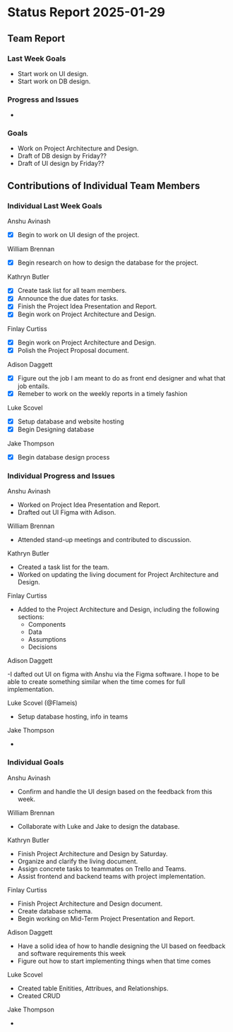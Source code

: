 # Status Report 2025-01-29

<!-- filename format is YYYYMMDD.md -->

<!-- Both sections should have the following three subsections. Each subsection is best organized as bullet points, though you can write a paragraph instead.   -->

## Team Report
<!-- status update for your TA, including an agenda for the project standup meeting -->

### Last Week Goals
<!-- The first subsection is easy. It should be an exact copy of the third section from last week (i.e., goals from a week ago). It is empty for the first week -->
- Start work on UI design.
- Start work on DB design.

### Progress and Issues

<!-- The second subsection reports on progress and issues: what you did, what worked, what you learned, where you had trouble, and where you are stuck -->

-

### Goals

<!-- The third subsection should outline your plans and goals for the following week. Each bullet point should include a measurable task and a time estimate. You may use nested bullet points for parts of a larger task. No bottom-level time estimate should be greater than 3 days. If a task would be larger, think about a logical way to break it down and to have insight into progress. If tasks from one week aren’t yet complete, they should roll over into tasks for the next week, with an updated estimate for time to completion.
For the weekly report, this third subsection should be higher-level and indicate who is responsible for what tasks. Also, it’s good to include longer-term goals in this list as well, to keep the bigger picture in mind and plan beyond just the next week.  -->

- Work on Project Architecture and Design.
- Draft of DB design by Friday??
- Draft of UI design by Friday??

## Contributions of Individual Team Members

### Individual Last Week Goals

<!-- The first subsection is easy. It should be an exact copy of the third section from last week (i.e., goals from a week ago). It is empty for the first week -->

Anshu Avinash
- [x] Begin to work on UI design of the project.

William Brennan

- [x] Begin research on how to design the database for the project.

Kathryn Butler

- [x] Create task list for all team members.
- [x] Announce the due dates for tasks.
- [x] Finish the Project Idea Presentation and Report.
- [x] Begin work on Project Architecture and Design.

Finlay Curtiss

- [x] Begin work on Project Architecture and Design.
- [x] Polish the Project Proposal document.

Adison Daggett

- [x] Figure out the job I am meant to do as front end designer and what that job entails.
- [x] Remeber to work on the weekly reports in a timely fashion

Luke Scovel

- [x] Setup database and website hosting
- [X] Begin Designing database

Jake Thompson

- [x] Begin database design process


### Individual Progress and Issues

<!-- The second subsection reports on progress and issues: what you did, what worked, what you learned, where you had trouble, and where you are stuck -->

Anshu Avinash

- Worked on Project Idea Presentation and Report.
- Drafted out UI Figma with Adison. 

William Brennan

- Attended stand-up meetings and contributed to discussion.

Kathryn Butler

- Created a task list for the team.
- Worked on updating the living document for Project Architecture and Design.

Finlay Curtiss

- Added to the Project Architecture and Design, including the following sections:
    - Components
    - Data
    - Assumptions
    - Decisions

Adison Daggett

-I dafted out UI on figma with Anshu via the Figma software. I hope to be able to create something similar when the time comes for full implementation.

Luke Scovel (@Flameis)

- Setup database hosting, info in teams

Jake Thompson

-

### Individual Goals

<!-- The third subsection should outline your plans and goals for the following week. Each bullet point should include a measurable task and a time estimate. You may use nested bullet points for parts of a larger task. No bottom-level time estimate should be greater than 3 days. If a task would be larger, think about a logical way to break it down and to have insight into progress. If tasks from one week aren’t yet complete, they should roll over into tasks for the next week, with an updated estimate for time to completion.
For the weekly report, this third subsection should be higher-level and indicate who is responsible for what tasks. Also, it’s good to include longer-term goals in this list as well, to keep the bigger picture in mind and plan beyond just the next week.  -->

Anshu Avinash

- Confirm and handle the UI design based on the feedback from this week. 

William Brennan

- Collaborate with Luke and Jake to design the database.

Kathryn Butler

- Finish Project Architecture and Design by Saturday.
- Organize and clarify the living document.
- Assign concrete tasks to teammates on Trello and Teams.
- Assist frontend and backend teams with project implementation.

Finlay Curtiss

- Finish Project Architecture and Design document.
- Create database schema.
- Begin working on Mid-Term Project Presentation and Report.

Adison Daggett

- Have a solid idea of how to handle designing the UI based on feedback and software requirements this week
- Figure out how to start implementing things when that time comes

Luke Scovel

- Created table Enitities, Attribues, and Relationships.
- Created CRUD

Jake Thompson

-
